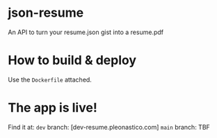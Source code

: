 # json-resume
An API to turn your resume.json gist into a resume.pdf

# How to build & deploy
Use the `Dockerfile` attached.

# The app is live!
Find it at:
`dev` branch: [dev-resume.pleonastico.com]
`main` branch: TBF
